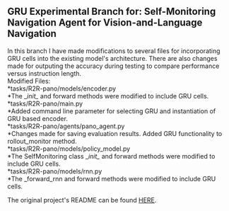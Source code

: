 ## GRU Experimental Branch for: Self-Monitoring Navigation Agent for Vision-and-Language Navigation
In this branch I have made modifications to several files for incorporating GRU cells into the existing model's architecture.
There are also changes made for outputing the accuracy during testing to compare performance versus instruction length.    
Modified Files:  
  *tasks/R2R-pano/models/encoder.py  
    *The \__init\__ and forward methods were modified to include GRU cells. 
  *tasks/R2R-pano/main.py  
    *Added command line parameter for selecting GRU and instantiation of GRU based encoder.  
  *tasks/R2R-pano/agents/pano_agent.py  
    *Changes made for saving evaluation results. Added GRU functionality to rollout_monitor method.  
  *tasks/R2R-pano/models/policy_model.py  
    *The SelfMonitoring class \__init\__ and forward methods were modified to include GRU cells.  
  *tasks/R2R-pano/models/rnn.py  
    *The \_forward\_rnn and forward methods were modified to include GRU cells.  
  
The original project's README can be found [HERE](https://github.com/charlesramey/selfmonitoring-agent/blob/master/README.md).
